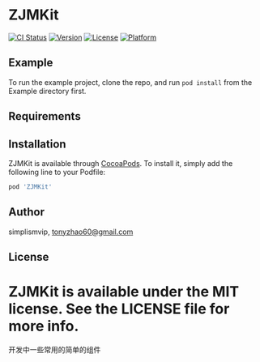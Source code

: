 # ZJMKit

[![CI Status](https://img.shields.io/travis/simplismvip/ZJMKit.svg?style=flat)](https://travis-ci.org/simplismvip/ZJMKit)
[![Version](https://img.shields.io/cocoapods/v/ZJMKit.svg?style=flat)](https://cocoapods.org/pods/ZJMKit)
[![License](https://img.shields.io/cocoapods/l/ZJMKit.svg?style=flat)](https://cocoapods.org/pods/ZJMKit)
[![Platform](https://img.shields.io/cocoapods/p/ZJMKit.svg?style=flat)](https://cocoapods.org/pods/ZJMKit)

## Example

To run the example project, clone the repo, and run `pod install` from the Example directory first.

## Requirements

## Installation

ZJMKit is available through [CocoaPods](https://cocoapods.org). To install
it, simply add the following line to your Podfile:

```ruby
pod 'ZJMKit'
```

## Author

simplismvip, tonyzhao60@gmail.com

## License

ZJMKit is available under the MIT license. See the LICENSE file for more info.
=======
开发中一些常用的简单的组件
